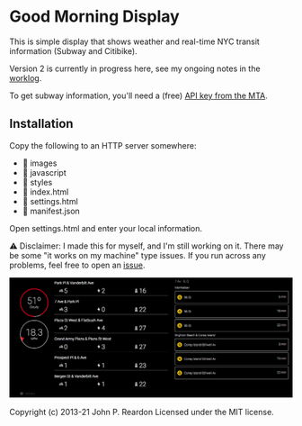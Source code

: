 # Good Morning Display

This is simple display that shows weather and real-time NYC transit information (Subway and Citibike).

Version 2 is currently in progress here, see my ongoing notes in the [worklog](WORKLOG.md).

To get subway information, you'll need a (free) [API key from the MTA](https://new.mta.info/developers).

## Installation

Copy the following to an HTTP server somewhere:

- 📁 images
- 📁 javascript
- 📁 styles
- 📄 index.html
- 📄 settings.html
- 📄 manifest.json

Open settings.html and enter your local information.

⚠️ Disclaimer: I made this for myself, and I'm still working on it. There may be some "it works on my machine" type issues. If you run across any problems, feel free to open an [issue](https://github.com/jpreardon/good-morning-display/issues).

![good morning display screenshot](docs/screenshot.png)

Copyright (c) 2013-21 John P. Reardon Licensed under the MIT license.
